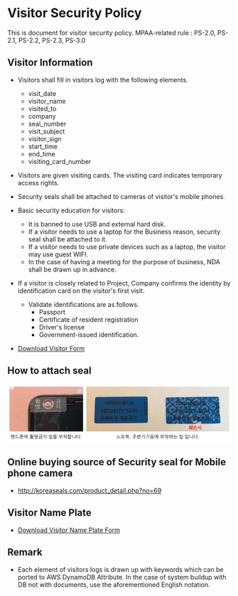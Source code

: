 # Visitor Security Policy
This is document for visitor security policy.
MPAA-related rule :  PS-2.0, PS-2.1, PS-2.2, PS-2.3, PS-3.0

## Visitor Information
- Visitors shall fill in visitors log with the following elements.
	- visit_date
	- visitor_name
	- visited_to
	- company
	- seal_number
	- visit_subject
	- visitor_sign
	- start_time
	- end_time
	- visiting_card_number

- Visitors are given visiting cards. The visiting card indicates temporary access rights.
- Security seals shall be attached to cameras of visitor's mobile phones.
- Basic security education for visitors:
	- It is banned to use USB and external hard disk.
	- If a visitor needs to use a laptop for the Business reason, security seal shall be attached to it.
	- If a visitor needs to use private devices such as a laptop, the visitor may use guest WIFI.
	- In the case of having a meeting for the purpose of business, NDA shall be drawn up in advance. 
- If a visitor is closely related to Project, Company confirms the identity by identification card on the visitor's first visit.
	- Validate identifications are as follows.
		- Passport
		- Certificate of resident registration
		- Driver's license
		- Government-issued identification.
		
- [Download Visitor Form](../pdf/visitor_table.pdf)
	
## How to attach seal
![seal_example](../figures/seal_example.png)

## Online buying source of Security seal for Mobile phone camera
- http://koreaseals.com/product_detail.php?no=69

## Visitor Name Plate
- [Download Visitor Name Plate Form](../pdf/visitor_nameplate.pdf)

## Remark
- Each element of visitors logs is drawn up with keywords which can be ported to AWS DynamoDB Attribute. In the case of system buildup with DB not with documents, use the aforementioned English notation.
